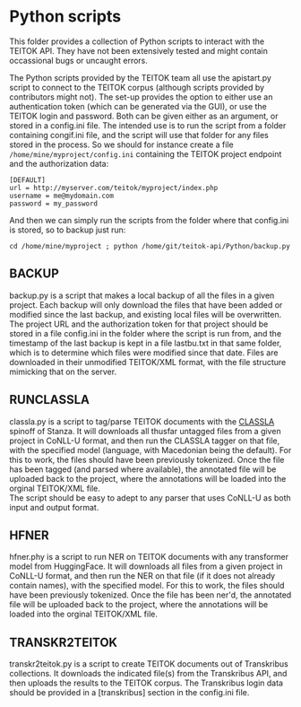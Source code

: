 # Python scripts

This folder provides a collection of Python scripts to interact with the TEITOK API. They have not been extensively tested
and might contain occassional bugs or uncaught errors.

The Python scripts provided by the TEITOK team all use the apistart.py script to connect to the TEITOK corpus (although
scripts provided by contributors might not). The set-up provides the option to either use an authentication token (which 
can be generated via the GUI), or use the TEITOK login and password. Both can be given either as an argument, or stored in 
a config.ini file. The intended use is to run the script from a folder containing congif.ini file, and the script will use that 
folder for any files stored in the process. So we should for instance create a file `/home/mine/myproject/config.ini` containing 
the TEITOK project endpoint and the authorization data:

```
[DEFAULT]
url = http://myserver.com/teitok/myproject/index.php
username = me@mydomain.com
password = my_password
```

And then we can simply run the scripts from the folder where that config.ini is stored, so to backup just run:

``
cd /home/mine/myproject ; python /home/git/teitok-api/Python/backup.py
``

## BACKUP

backup.py is a script that makes a local backup of all the files in a given project. Each backup will only 
download the files that have been added or modified since the last backup, and existing local files will be overwritten.
The project URL and the authorization token for that project should be stored in a file config.ini in the folder where 
the script is run from, and the timestamp of the last backup is kept in a file lastbu.txt in that same folder, which is to 
determine which files were modified since that date. Files are downloaded in their unmodified TEITOK/XML format, with the
file structure mimicking that on the server.
 

## RUNCLASSLA

classla.py is a script to tag/parse TEITOK documents with the [CLASSLA](https://pypi.org/project/classla/) spinoff of Stanza.
It will downloads all thusfar untagged files from a given project in CoNLL-U format, and then
run the CLASSLA tagger on that file, with the specified model (language, with Macedonian being the default). 
For this to work, the files should have been previously tokenized. Once the
file has been tagged (and parsed where available), the annotated file 
will be uploaded back to the project, where the annotations will be loaded into the orginal TEITOK/XML file.  
The script should be easy to adept to any parser that uses CoNLL-U as both input and output format. 

## HFNER

hfner.phy is a script to run NER on TEITOK documents with any transformer model from HuggingFace.
It will downloads all files from a given project in CoNLL-U format, and then
run the NER on that file (if it does not already contain names), with the specified model. 
For this to work, the files should have been previously tokenized. Once the
file has been ner'd, the annotated file 
will be uploaded back to the project, where the annotations will be loaded into the orginal TEITOK/XML file.  

## TRANSKR2TEITOK

transkr2teitok.py is a script to create TEITOK documents out of Transkribus collections. It downloads the indicated file(s)
from the Transkribus API, and then uploads the results to the TEITOK corpus. The Transkribus login data should be provided in 
a [transkribus] section in the config.ini file.
